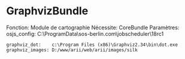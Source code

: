 GraphvizBundle
==============
Fonction:  Module de cartographie
Nécessite: CoreBundle
Paramètres:
    osjs_config:    C:\ProgramData\sos-berlin.com\jobscheduler\18rc1
    
    graphviz_dot:    c:\Program Files (x86)\Graphviz2.34\bin\dot.exe
    graphviz_images: D:/www/arii/web/arii/images/silk
